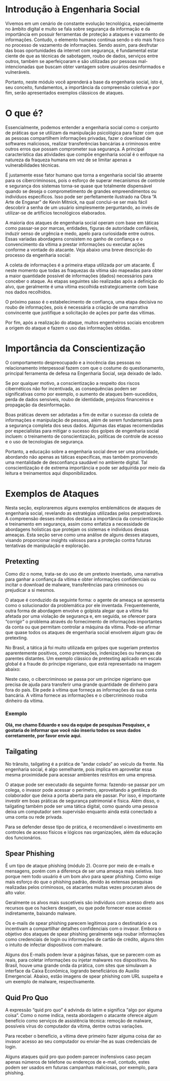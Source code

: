 # Introdução à Engenharia Social

Vivemos em um cenário de constante evolução tecnológica, especialmente no âmbito digital e muito se fala sobre segurança da informação e da importância em possuir ferramentas de proteção a ataques e vazamento de informações. Contudo, o elemento humano continua sendo o elo mais fraco no processo de vazamento de informações. Sendo assim, para desfrutar das boas oportunidades da internet com segurança, é fundamental estar ciente de que as técnicas de sabotagem, roubo de dados, serviços entre outros, também se aperfeiçoaram e são utilizadas por pessoas mal-intencionadas que buscam obter vantagem sobre usuários desinformados e vulneráveis.

Portanto, neste módulo você aprenderá a base da engenharia social, isto é, seu conceito, fundamentos, a importância da compreensão coletiva e por fim, serão apresentados exemplos clássicos de ataques.

# O que é?

Essencialmente, podemos entender a engenharia social como o conjunto de práticas que se utilizam da manipulação psicológica para fazer com que as pessoas compartilhem informações privadas, fazer o download de softwares maliciosos, realizar transferências bancárias a criminosos entre outros erros que possam comprometer sua segurança. A principal característica das atividades que compõe engenharia social é o enfoque na natureza da fraqueza humana em vez de se limitar apenas a vulnerabilidades técnicas.

É justamente esse fator humano que torna a engenharia social tão atraente para os cibercriminosos, pois o esforço de superar mecanismos de controle e segurança dos sistemas torna-se quase que totalmente dispensável quando se deseja o comprometimento de grandes empreendimentos ou indivíduos específicos. Isso pode ser perfeitamente ilustrado na Obra “A Arte de Enganar” de Kevin Mitnick, na qual conclui-se ser mais fácil descobrir a senha de um usuário simplesmente perguntando, ao invés de utilizar-se de artifícios tecnológicos elaborados.

A maioria dos ataques de engenharia social operam com base em táticas como passar-se por marcas, entidades, figuras de autoridade confiáveis, induzir senso de urgência e medo, apelo para curiosidade entre outros. Essas variadas abordagens consistem no ganho de confiança e o convencimento da vítima a prestar informações ou executar ações conforme a vontade do atacante. Veja abaixo uma breve descrição do processo da engenharia social:

A coleta de informações é a primeira etapa utilizada por um atacante. É neste momento que todas as fraquezas da vítima são mapeadas para obter a maior quantidade possível de informações (dados) necessários para conceber o ataque. As etapas seguintes são realizadas após a definição do alvo, que geralmente é uma vítima escolhida estrategicamente com base nos dados recolhidos. 

O próximo passo é o estabelecimento de confiança, uma etapa decisiva no roubo de informações, pois é necessária a criação de uma narrativa convincente que justifique a solicitação de ações por parte das vítimas.

Por fim, após a realização do ataque, muitos engenheiros sociais encobrem a origem do ataque e fazem o uso das informações obtidas. 

# Importância da Conscientização

O comportamento despreocupado e a inocência das pessoas no relacionamento interpessoal fazem com que o costume do questionamento, principal ferramenta de defesa na Engenharia Social, seja deixado de lado. 

Se por qualquer motivo, a conscientização a respeito dos riscos cibernéticos não for incentivada, as consequências podem ser significativas como por exemplo, o aumento de ataques bem-sucedidos, perda de dados sensíveis, roubo de identidade, prejuízos financeiros e propagação da desinformação.

Boas práticas devem ser adotadas a fim de evitar o sucesso da coleta de informações e manipulação de pessoas, além de serem fundamentais para a segurança completa dos seus dados. Algumas das etapas recomendadas por especialistas para mitigar o sucesso dos golpes de engenharia social incluem: o treinamento de conscientização, políticas de controle de acesso e o uso de tecnologias de segurança.

Portanto, a educação sobre a engenharia social deve ser uma prioridade, abordando não apenas as táticas específicas, mas também promovendo uma mentalidade de desconfiança saudável no ambiente digital. Tal conscientização é de extrema importância e pode ser adquirida por meio da leitura e treinamentos aqui disponibilizados. 

# Exemplos de Ataques

Nesta seção, exploraremos alguns exemplos emblemáticos de ataques de engenharia social, revelando as estratégias utilizadas pelos perpetradores. A compreensão desses métodos destaca a importância da conscientização e treinamento em segurança, assim como enfatiza a necessidade de abordagens holísticas que protejam os sistemas e indivíduos dessas ameaças. Esta seção serve como uma análise de alguns desses ataques, visando proporcionar insights valiosos para a proteção contra futuras tentativas de manipulação e exploração.

## Pretexting

Como diz o nome, trata-se do uso de um pretexto inventado, uma narrativa para ganhar a confiança da vítima e obter informações confidenciais ou incitar o download de malware,  transferências para criminosos ou prejudicar a si mesmos. 

O ataque é conduzido da seguinte forma: o agente de ameaça se apresenta como o solucionador da problemática por ele inventada. Frequentemente, outra forma de abordagem envolve o golpista alegar que a vítima foi afetada por uma violação de segurança e, em seguida, se oferecer para “corrigir” o problema através do fornecimento de informações importantes da conta ou que permitam controlar a máquina da vítima. Pode-se afirmar que quase todos os ataques de engenharia social envolvem algum grau de pretexting.

No Brasil, a tática já foi muito utilizada em golpes que sugeriam pretextos aparentemente positivos, como premiações, indenizações ou heranças de parentes distantes. Um exemplo clássico de pretexting aplicado em escala global é a fraude do príncipe nigeriano, que está representado na imagem abaixo: 

Neste caso, o cibercriminoso se passa por um príncipe nigeriano que precisa de ajuda para transferir uma grande quantidade de dinheiro para fora do país. Ele pede à vítima que forneça as informações da sua conta bancária. A vítima fornece as informações e o cibercriminoso rouba dinheiro da vítima.  

### Exemplo

__Olá, me chamo Eduardo e sou da equipe de pesquisas Pesquisex, e gostaria de informar que você não inseriu todos os seus dados corretamente, por favor envie aqui.__

## Tailgating

No trânsito, tailgating é a prática de “andar colado” ao veículo da frente. Na engenharia social, é algo semelhante, pois implica em aproveitar essa mesma proximidade para acessar ambientes restritos em uma empresa. 

O ataque pode ser executado da seguinte forma: fazendo-se passar por um colega, o invasor pode acessar o perímetro, aproveitando a gentileza do colaborador que deixa a porta aberta para ele passar. Por isso, é importante investir em boas práticas de segurança patrimonial e física. Além disso, o tailgating também pode ser uma tática digital, como quando uma pessoa deixa um computador sem supervisão enquanto ainda está conectado a uma conta ou rede privada.

Para se defender desse tipo de prática, é recomendável o investimento em controles de acesso físicos e lógicos nas organizações, além da educação dos funcionários.

## Spear Phishing

É um tipo de ataque phishing (módulo 2). Ocorre por meio de e-mails e mensagens, porém com a diferença de ser uma ameaça mais seletiva. Isso porque nem todo usuário é um bom alvo para spear phishing. Como exige mais esforço do que o phishing padrão, devido às extensas pesquisas realizadas pelos criminosos, os atacantes muitas vezes procuram alvos de alto valor.

Geralmente os alvos mais suscetíveis são indivíduos com acesso direto aos recursos que os hackers desejam, ou que pode fornecer esse acesso indiretamente, baixando malware.

Os e-mails de spear phishing parecem legítimos para o destinatário e os incentivam a compartilhar detalhes confidenciais com o invasor. Embora o objetivo dos ataques de spear phishing geralmente seja roubar informações como credenciais de login ou informações de cartão de crédito, alguns têm o intuito de infectar dispositivos com malware. 

Alguns dos E-mails podem levar a páginas falsas, que se parecem com as reais, para coletar informações ou injetar malwares nos dispositivos. No Brasil, houve uma grande onda da prática, com sites que simulavam a interface da Caixa Econômica, logrando beneficiários do Auxílio Emergencial. Abaixo, estão imagens de spear phishing com URL suspeita e um exemplo de malware, respectivamente.

## Quid Pro Quo

A expressão “quid pro quo” é advinda do latim e significa “algo por alguma coisa”. Como o nome indica, nesta abordagem o atacante oferece algum benefício como serviços de assistência técnica: remoção de malware, possíveis vírus do computador da vítima, dentre outras variações.

Para receber o benefício, a vítima deve primeiro fazer alguma coisa dar ao invasor acesso ao seu computador ou enviar-lhe as suas credenciais de login.

Alguns ataques quid pro quo podem parecer inofensivos caso peçam apenas números de telefone ou endereços de e-mail, contudo, estes podem ser usados ​​em futuras campanhas maliciosas, por exemplo, para phishing.



